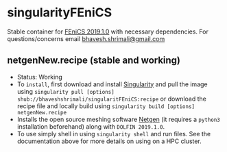 # singularityFEniCS
Stable container for [FEniCS 2019.1.0](https://fenicsproject.org/download/) with necessary dependencies. For questions/concerns email [bhavesh.shrimali@gmail.com](mailto:bhavesh.shrimali@gmail.com)

## netgenNew.recipe (stable and working)
   * Status: Working
   * To `install`, first download and install [Singularity](https://sylabs.io/singularity/) and pull the image using `singularity pull [options] shub://bhaveshshrimali/singularitFEniCS:recipe` or download the recipe file and locally build using `singularity build [options] netgenNew.recipe`
   * Installs the open source meshing software [Netgen](https://ngsolve.org/) (it requires a `python3` installation beforehand) along with `DOLFIN 2019.1.0`.
   * To use simply shell in using `singularity shell` and run files. See the documentation above for more details on using on a HPC cluster.
